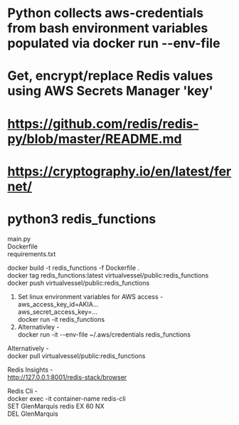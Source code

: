 
# Python collects aws-credentials from bash environment variables populated via docker run --env-file
# Get, encrypt/replace Redis values using AWS Secrets Manager 'key'
# https://github.com/redis/redis-py/blob/master/README.md <br/>
# https://cryptography.io/en/latest/fernet/ <br/>
# python3 redis_functions <br/>

main.py <br/>
Dockerfile <br/>
requirements.txt <br/>

docker build -t redis_functions  -f Dockerfile . <br/>
docker tag redis_functions:latest virtualvessel/public:redis_functions <br/>
docker push virtualvessel/public:redis_functions <br/>
1. Set linux environment variables for AWS access - <br/>
aws_access_key_id=AKIA... <br/>
aws_secret_access_key=... <br/>
docker run -it redis_functions <br/>
2. Alternativley - <br/>
docker run -it --env-file ~/.aws/credentials redis_functions <br/>

Alternatively - <br/>
docker pull virtualvessel/public:redis_functions <br/>

Redis Insights - <br/>
http://127.0.0.1:8001/redis-stack/browser <br/>

Redis Cli - <br/>
docker exec -it container-name redis-cli <br/>
SET GlenMarquis redis EX 60 NX <br/>
DEL GlenMarquis <br/>
